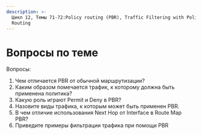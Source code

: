 ```yaml
---
description: >-
  Цикл 12, Темы 71-72:Policy routing (PBR), Traffic Filtering with Policy-Based
  Routing
---
```


# Вопросы по теме

Вопросы:

1. Чем отличается PBR от обычной маршрутизации?
2. Каким образом помечается трафик, к которому должна быть применена политика?
3. Какую роль играют Permit и Deny в PBR?
4. Назовите виды трафика, к которым может быть применен PBR.
5. В чем отличие использования Next Hop от Interface в Route Map PBR?
6. Приведите примеры фильтрации трафика при помощи PBR

